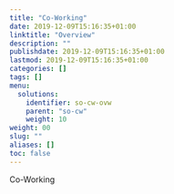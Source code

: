 ```yaml
---
title: "Co-Working"
date: 2019-12-09T15:16:35+01:00
linktitle: "Overview"
description: ""
publishdate: 2019-12-09T15:16:35+01:00
lastmod: 2019-12-09T15:16:35+01:00
categories: []
tags: []
menu:
  solutions:
    identifier: so-cw-ovw
    parent: "so-cw"
    weight: 10
weight: 00
slug: ""
aliases: []
toc: false
---
```


Co-Working


